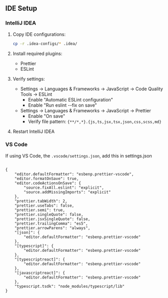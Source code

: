 ## IDE Setup

### IntelliJ IDEA

1. Copy IDE configurations:

   ```bash
   cp -r .idea-configs/* .idea/
   ```

2. Install required plugins:

   - Prettier
   - ESLint

3. Verify settings:

   - Settings → Languages & Frameworks → JavaScript → Code Quality Tools → ESLint
     - Enable "Automatic ESLint configuration"
     - Enable "Run eslint --fix on save"
   - Settings → Languages & Frameworks → JavaScript → Prettier
     - Enable "On save"
     - Verify file pattern: `{**/*,*}.{js,ts,jsx,tsx,json,css,scss,md}`

4. Restart IntelliJ IDEA

### VS Code

If using VS Code, the `.vscode/settings.json`, add this in settings.json

```

{
    "editor.defaultFormatter": "esbenp.prettier-vscode",
    "editor.formatOnSave": true,
    "editor.codeActionsOnSave": {
        "source.fixAll.eslint": "explicit",
        "source.addMissingImports": "explicit"
    },
    "prettier.tabWidth": 2,
    "prettier.useTabs": false,
    "prettier.semi": true,
    "prettier.singleQuote": false,
    "prettier.jsxSingleQuote": false,
    "prettier.trailingComma": "es5",
    "prettier.arrowParens": "always",
    "[json]": {
        "editor.defaultFormatter": "esbenp.prettier-vscode"
    },
    "[typescript]": {
        "editor.defaultFormatter": "esbenp.prettier-vscode"
    },
    "[typescriptreact]": {
        "editor.defaultFormatter": "esbenp.prettier-vscode"
    },
    "[javascriptreact]": {
        "editor.defaultFormatter": "esbenp.prettier-vscode"
    },
    "typescript.tsdk": "node_modules/typescript/lib"
}

```
